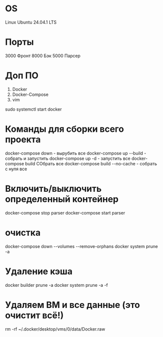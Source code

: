 # OS 
Linux Ubuntu 24.04.1 LTS

# Порты
3000 Фронт
8000 Бэк
5000 Парсер

# Доп ПО
1. Docker 
2. Docker-Compose
3. vim  

sudo systemctl start docker
# Команды для сборки всего проекта
docker-compose down - вырубить все
docker-compose up --build - собрать и запустить
docker-compose up -d - запустить все
docker-compose build СОбрать все
docker-compose build --no-cache - собрать с нуля все

# Включить/выключить определенный контейнер
docker-compose stop parser
docker-compose start parser

# очистка
docker-compose down --volumes --remove-orphans
docker system prune -a

# Удаление кэша
docker builder prune -a
docker system prune -a -f

# Удаляем ВМ и все данные (это очистит всё!)
rm -rf ~/.docker/desktop/vms/0/data/Docker.raw